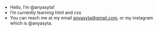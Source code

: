 -  Hello, I’m @anyasyta!
-  I’m currently learning html and css
-  You can reach me at my email anyasyta@gmail.com, or my instagram which is @anyasyta. 
<!---
anyasyta/anyasyta is a ✨ special ✨ repository because its `README.md` (this file) appears on your GitHub profile.
You can click the Preview link to take a look at your changes.
--->


